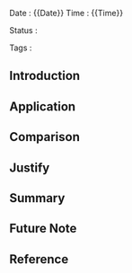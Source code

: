 
Date : {{Date}}  Time : {{Time}}

Status : 

Tags :

## Introduction


## Application


## Comparison


## Justify


## Summary


## Future Note


## Reference






